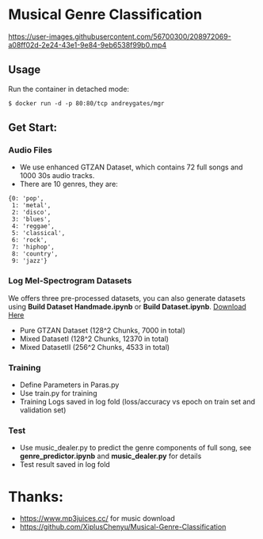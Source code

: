 # Musical Genre Classification


https://user-images.githubusercontent.com/56700300/208972069-a08ff02d-2e24-43e1-9e84-9eb6538f99b0.mp4

## Usage

Run the container in detached mode:
```
$ docker run -d -p 80:80/tcp andreygates/mgr
```

## Get Start:
### Audio Files
- We use enhanced GTZAN Dataset, which contains 72 full songs and 1000 30s audio tracks.
- There are 10 genres, they are:
```
{0: 'pop',
 1: 'metal',
 2: 'disco',
 3: 'blues',
 4: 'reggae',
 5: 'classical',
 6: 'rock',
 7: 'hiphop',
 8: 'country',
 9: 'jazz'}
```

### Log Mel-Spectrogram Datasets
We offers three pre-processed datasets, you can also generate datasets using **Build Dataset Handmade.ipynb** or **Build Dataset.ipynb**. <a href='https://drive.google.com/file/d/1X3amA5n6RjYoY5QHdFfYOFfh9w3zbEU4/view?usp=sharing'>Download Here</a>
- Pure GTZAN Dataset (128^2 Chunks, 7000 in total)
- Mixed DatasetI (128^2 Chunks, 12370 in total)
- Mixed DatasetII (256^2 Chunks, 4533 in total)

### Training
- Define Parameters in Paras.py
- Use train.py for training
- Training Logs saved in log fold (loss/accuracy vs epoch on train set and validation set)

### Test
- Use music_dealer.py to predict the genre components of full song, see **genre_predictor.ipynb** and **music_dealer.py** for details
- Test result saved in log fold

# Thanks:
- https://www.mp3juices.cc/ for music download
- https://github.com/XiplusChenyu/Musical-Genre-Classification

